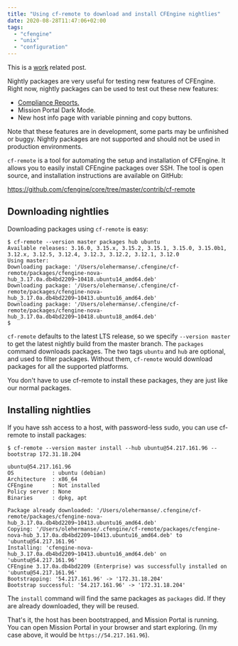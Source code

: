```yaml
---
title: "Using cf-remote to download and install CFEngine nightlies"
date: 2020-08-28T11:47:06+02:00
tags:
  - "cfengine"
  - "unix"
  - "configuration"
---
```


This is a [work](https://cfengine.com) related post.

Nightly packages are very useful for testing new features of CFEngine.
Right now, nightly packages can be used to test out these new features:

* [Compliance Reports.](https://www.youtube.com/watch?v=1jNxP0WVEyI)
* Mission Portal Dark Mode.
* New host info page with variable pinning and copy buttons.

Note that these features are in development, some parts may be unfinished or buggy.
Nightly packages are not supported and should not be used in production environments.

`cf-remote` is a tool for automating the setup and installation of CFEngine.
It allows you to easily install CFEngine packages over SSH.
The tool is open source, and installation instructions are available on GitHub:

https://github.com/cfengine/core/tree/master/contrib/cf-remote

## Downloading nightlies

Downloading packages using `cf-remote` is easy:

```
$ cf-remote --version master packages hub ubuntu
Available releases: 3.16.0, 3.15.x, 3.15.2, 3.15.1, 3.15.0, 3.15.0b1, 3.12.x, 3.12.5, 3.12.4, 3.12.3, 3.12.2, 3.12.1, 3.12.0
Using master:
Downloading package: '/Users/olehermanse/.cfengine/cf-remote/packages/cfengine-nova-hub_3.17.0a.db4bd2209~10418.ubuntu14_amd64.deb'
Downloading package: '/Users/olehermanse/.cfengine/cf-remote/packages/cfengine-nova-hub_3.17.0a.db4bd2209~10413.ubuntu16_amd64.deb'
Downloading package: '/Users/olehermanse/.cfengine/cf-remote/packages/cfengine-nova-hub_3.17.0a.db4bd2209~10418.ubuntu18_amd64.deb'
$
```

`cf-remote` defaults to the latest LTS release, so we specify `--version master` to get the latest nightly build from the master branch.
The `packages` command downloads packages.
The two tags `ubuntu` and `hub` are optional, and used to filter packages.
Without them, `cf-remote` would download packages for all the supported platforms.

You don't have to use cf-remote to install these packages, they are just like our normal packages.

## Installing nightlies

If you have ssh access to a host, with password-less sudo, you can use cf-remote to install packages:

```
$ cf-remote --version master install --hub ubuntu@54.217.161.96 --bootstrap 172.31.18.204

ubuntu@54.217.161.96
OS            : ubuntu (debian)
Architecture  : x86_64
CFEngine      : Not installed
Policy server : None
Binaries      : dpkg, apt

Package already downloaded: '/Users/olehermanse/.cfengine/cf-remote/packages/cfengine-nova-hub_3.17.0a.db4bd2209~10413.ubuntu16_amd64.deb'
Copying: '/Users/olehermanse/.cfengine/cf-remote/packages/cfengine-nova-hub_3.17.0a.db4bd2209~10413.ubuntu16_amd64.deb' to 'ubuntu@54.217.161.96'
Installing: 'cfengine-nova-hub_3.17.0a.db4bd2209~10413.ubuntu16_amd64.deb' on 'ubuntu@54.217.161.96'
CFEngine 3.17.0a.db4bd2209 (Enterprise) was successfully installed on 'ubuntu@54.217.161.96'
Bootstrapping: '54.217.161.96' -> '172.31.18.204'
Bootstrap successful: '54.217.161.96' -> '172.31.18.204'
```

The `install` command will find the same packages as `packages` did.
If they are already downloaded, they will be reused.

That's it, the host has been bootstrapped, and Mission Portal is running.
You can open Mission Portal in your browser and start exploring.
(In my case above, it would be `https://54.217.161.96`).
